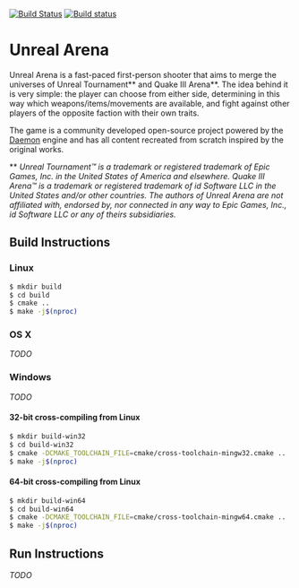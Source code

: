 [![Build Status](https://travis-ci.org/unrealarena/unrealarena.svg?branch=master)](https://travis-ci.org/unrealarena/unrealarena) [![Build status](https://ci.appveyor.com/api/projects/status/a1dwc3xr7jottyls/branch/master?svg=true&pendingText=pending&failingText=failing&passingText=passing)](https://ci.appveyor.com/project/unrealarena/unrealarena)

# Unreal Arena

Unreal Arena is a fast-paced first-person shooter that aims to merge the
universes of Unreal Tournament** and Quake III Arena**. The idea behind it is
very simple: the player can choose from either side, determining in this way
which weapons/items/movements are available, and fight against other players of
the opposite faction with their own traits.

The game is a community developed open-source project powered by the
[Daemon](http://unvanquished.net) engine and has all content recreated from
scratch inspired by the original works.

** *Unreal Tournament™ is a trademark or registered trademark of Epic Games,
Inc. in the United States of America and elsewhere. Quake III Arena™ is a
trademark or registered trademark of id Software LLC in the United States and/or
other countries. The authors of Unreal Arena are not affiliated with, endorsed
by, nor connected in any way to Epic Games, Inc., id Software LLC or any of
theirs subsidiaries.*


## Build Instructions


### Linux

```bash
$ mkdir build
$ cd build
$ cmake ..
$ make -j$(nproc)
```


### OS X

*TODO*


### Windows

*TODO*


#### 32-bit cross-compiling from Linux

```bash
$ mkdir build-win32
$ cd build-win32
$ cmake -DCMAKE_TOOLCHAIN_FILE=cmake/cross-toolchain-mingw32.cmake ..
$ make -j$(nproc)
```


#### 64-bit cross-compiling from Linux

```bash
$ mkdir build-win64
$ cd build-win64
$ cmake -DCMAKE_TOOLCHAIN_FILE=cmake/cross-toolchain-mingw64.cmake ..
$ make -j$(nproc)
```


## Run Instructions

*TODO*
